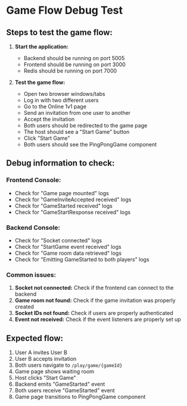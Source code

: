 # Game Flow Debug Test

## Steps to test the game flow:

1. **Start the application:**
   - Backend should be running on port 5005
   - Frontend should be running on port 3000
   - Redis should be running on port 7000

2. **Test the game flow:**
   - Open two browser windows/tabs
   - Log in with two different users
   - Go to the Online 1v1 page
   - Send an invitation from one user to another
   - Accept the invitation
   - Both users should be redirected to the game page
   - The host should see a "Start Game" button
   - Click "Start Game"
   - Both users should see the PingPongGame component

## Debug information to check:

### Frontend Console:
- Check for "Game page mounted" logs
- Check for "GameInviteAccepted received" logs
- Check for "GameStarted received" logs
- Check for "GameStartResponse received" logs

### Backend Console:
- Check for "Socket connected" logs
- Check for "StartGame event received" logs
- Check for "Game room data retrieved" logs
- Check for "Emitting GameStarted to both players" logs

### Common issues:
1. **Socket not connected:** Check if the frontend can connect to the backend
2. **Game room not found:** Check if the game invitation was properly created
3. **Socket IDs not found:** Check if users are properly authenticated
4. **Event not received:** Check if the event listeners are properly set up

## Expected flow:
1. User A invites User B
2. User B accepts invitation
3. Both users navigate to `/play/game/{gameId}`
4. Game page shows waiting room
5. Host clicks "Start Game"
6. Backend emits "GameStarted" event
7. Both users receive "GameStarted" event
8. Game page transitions to PingPongGame component 